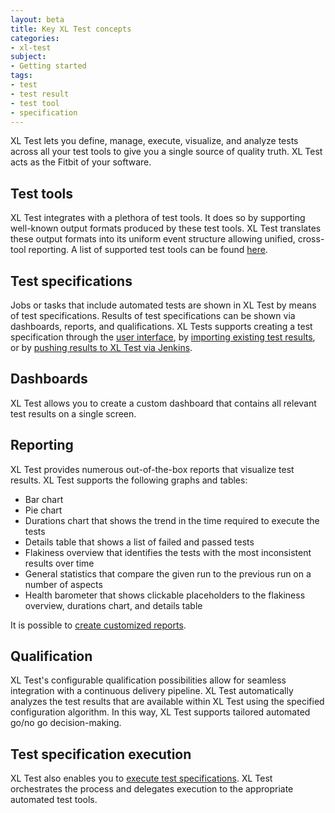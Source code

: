 ```yaml
---
layout: beta
title: Key XL Test concepts
categories:
- xl-test
subject:
- Getting started
tags:
- test
- test result
- test tool
- specification
---
```


XL Test lets you define, manage, execute, visualize, and analyze tests across all your test tools to give you a single source of quality truth. XL Test acts as the Fitbit of your software.

## Test tools

XL Test integrates with a plethora of test tools. It does so by supporting well-known output formats produced by these test tools. XL Test translates these output formats into its uniform event structure allowing unified, cross-tool reporting. A list of supported test tools can be found [here](supported-test-tools-and-test-result-formats.html).

## Test specifications

Jobs or tasks that include automated tests are shown in XL Test by means of test specifications. Results of test specifications can be shown via dashboards, reports, and qualifications. XL Tests supports creating a test specification through the [user interface](/xl-test/how-to/add-a-test-specification.html), by [importing  existing test results](/xl-test/how-to/import-test-results.html), or by [pushing results to XL Test via Jenkins](/xl-test/how-to/connect-xl-test-to-a-jenkins-job.html).

## Dashboards

XL Test allows you to create a custom dashboard that contains all relevant test results on a single screen.

## Reporting

XL Test provides numerous out-of-the-box reports that visualize test results. XL Test supports the following graphs and tables:

* Bar chart
* Pie chart
* Durations chart that shows the trend in the time required to execute the tests
* Details table that shows a list of failed and passed tests
* Flakiness overview that identifies the tests with the most inconsistent results over time
* General statistics that compare the given run to the previous run on a number of aspects
* Health barometer that shows clickable placeholders to the flakiness overview, durations chart, and details table

It is possible to [create customized reports](/xl-test/how-to/create-a-custom-report-in-xl-test.html).


## Qualification

XL Test's configurable qualification possibilities allow for seamless integration with a continuous delivery pipeline. XL Test automatically analyzes the test results that are available within XL Test using the specified configuration algorithm. In this way, XL Test supports tailored automated go/no go decision-making.

## Test specification execution

XL Test also enables you to [execute test specifications](/xl-test/how-to/execute-tests-from-xl-test.html). XL Test orchestrates the process and delegates execution to the appropriate automated test tools.
